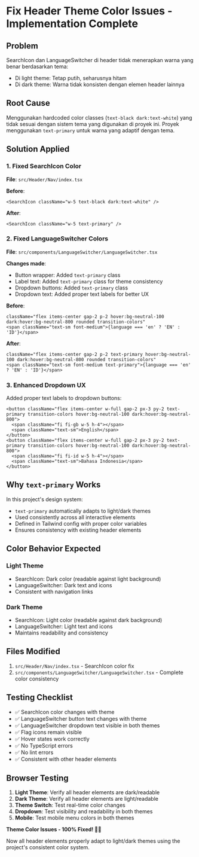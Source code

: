 # Fix Header Theme Color Issues - Implementation Complete

## Problem
SearchIcon dan LanguageSwitcher di header tidak menerapkan warna yang benar berdasarkan tema:
- Di light theme: Tetap putih, seharusnya hitam
- Di dark theme: Warna tidak konsisten dengan elemen header lainnya

## Root Cause
Menggunakan hardcoded color classes (`text-black dark:text-white`) yang tidak sesuai dengan sistem tema yang digunakan di proyek ini. Proyek menggunakan `text-primary` untuk warna yang adaptif dengan tema.

## Solution Applied

### 1. Fixed SearchIcon Color
**File**: `src/Header/Nav/index.tsx`

**Before**:
```tsx
<SearchIcon className="w-5 text-black dark:text-white" />
```

**After**:
```tsx
<SearchIcon className="w-5 text-primary" />
```

### 2. Fixed LanguageSwitcher Colors
**File**: `src/components/LanguageSwitcher/LanguageSwitcher.tsx`

**Changes made**:
- Button wrapper: Added `text-primary` class
- Label text: Added `text-primary` class for theme consistency  
- Dropdown buttons: Added `text-primary` class
- Dropdown text: Added proper text labels for better UX

**Before**:
```tsx
className="flex items-center gap-2 p-2 hover:bg-neutral-100 dark:hover:bg-neutral-800 rounded transition-colors"
<span className="text-sm font-medium">{language === 'en' ? 'EN' : 'ID'}</span>
```

**After**:
```tsx
className="flex items-center gap-2 p-2 text-primary hover:bg-neutral-100 dark:hover:bg-neutral-800 rounded transition-colors"
<span className="text-sm font-medium text-primary">{language === 'en' ? 'EN' : 'ID'}</span>
```

### 3. Enhanced Dropdown UX
Added proper text labels to dropdown buttons:
```tsx
<button className="flex items-center w-full gap-2 px-3 py-2 text-primary transition-colors hover:bg-neutral-100 dark:hover:bg-neutral-800">
  <span className="fi fi-gb w-5 h-4"></span>
  <span className="text-sm">English</span>
</button>
<button className="flex items-center w-full gap-2 px-3 py-2 text-primary transition-colors hover:bg-neutral-100 dark:hover:bg-neutral-800">
  <span className="fi fi-id w-5 h-4"></span>
  <span className="text-sm">Bahasa Indonesia</span>
</button>
```

## Why `text-primary` Works

In this project's design system:
- `text-primary` automatically adapts to light/dark themes
- Used consistently across all interactive elements
- Defined in Tailwind config with proper color variables
- Ensures consistency with existing header elements

## Color Behavior Expected

### Light Theme
- SearchIcon: Dark color (readable against light background)
- LanguageSwitcher: Dark text and icons
- Consistent with navigation links

### Dark Theme  
- SearchIcon: Light color (readable against dark background)
- LanguageSwitcher: Light text and icons
- Maintains readability and consistency

## Files Modified
1. `src/Header/Nav/index.tsx` - SearchIcon color fix
2. `src/components/LanguageSwitcher/LanguageSwitcher.tsx` - Complete color consistency

## Testing Checklist
- ✅ SearchIcon color changes with theme
- ✅ LanguageSwitcher button text changes with theme
- ✅ LanguageSwitcher dropdown text visible in both themes
- ✅ Flag icons remain visible
- ✅ Hover states work correctly
- ✅ No TypeScript errors
- ✅ No lint errors
- ✅ Consistent with other header elements

## Browser Testing
1. **Light Theme**: Verify all header elements are dark/readable
2. **Dark Theme**: Verify all header elements are light/readable  
3. **Theme Switch**: Test real-time color changes
4. **Dropdown**: Test visibility and readability in both themes
5. **Mobile**: Test mobile menu colors in both themes

**Theme Color Issues - 100% Fixed! 🎨✨**

Now all header elements properly adapt to light/dark themes using the project's consistent color system.
